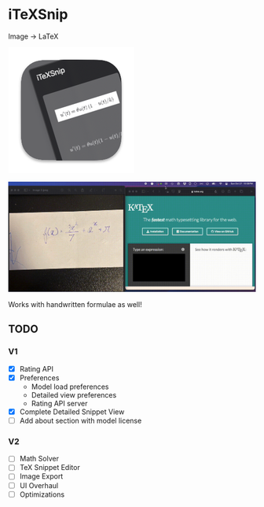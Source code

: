 # iTeXSnip

Image -> LaTeX

![iTeXSnip App Icon](./iTexSnip/Assets.xcassets/AppIcon.appiconset/icon_256x256.png)

![Demo GIF](./demo.gif)

Works with handwritten formulae as well!

## TODO

### V1

- [x] Rating API
- [x] Preferences
    - Model load preferences
    - Detailed view preferences
    - Rating API server
- [x] Complete Detailed Snippet View
- [ ] Add about section with model license

### V2
- [ ] Math Solver
- [ ] TeX Snippet Editor
- [ ] Image Export
- [ ] UI Overhaul
- [ ] Optimizations
